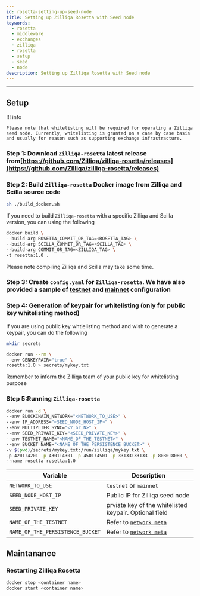 ```yaml
---
id: rosetta-setting-up-seed-node
title: Setting up Zilliqa Rosetta with Seed node
keywords:
  - rosetta
  - middleware
  - exchanges
  - zilliqa
  - rosetta
  - setup
  - seed
  - node
description: Setting up Zilliqa Rosetta with Seed node
---
```


---

## Setup

!!! info

    Please note that whitelisting will be required for operating a Zilliqa seed node. Currently, whitelisting is granted on a case by case basis and usually for reason such as supporting exchange infrastracture.

### Step 1: Download `Zilliqa-rosetta` latest release from[https://github.com/Zilliqa/zilliqa-rosetta/releases](https://github.com/Zilliqa/zilliqa-rosetta/releases)

### Step 2: Build `Zilliqa-rosetta` Docker image from Zilliqa and Scilla source code

```bash
sh ./build_docker.sh
```

If you need to build `Zilliqa-rosetta` with a specific Zilliqa and Scilla
version, you can using the following

```bash
docker build \
--build-arg ROSETTA_COMMIT_OR_TAG=<ROSETTA_TAG> \
--build-arg SCILLA_COMMIT_OR_TAG=<SCILLA_TAG> \
--build-arg COMMIT_OR_TAG=<ZILLIQA_TAG> \
-t rosetta:1.0 .
```

Please note compiling Zilliqa and Scilla may take some time.

### Step 3: Create `config.yaml` for `Zilliqa-rosetta`. We have also provided a sample of [testnet](https://github.com/Zilliqa/zilliqa-rosetta/blob/master/testnet.config.local.yaml) and [mainnet](https://github.com/Zilliqa/zilliqa-rosetta/blob/master/mainnet.config.local.yaml) configuration

### Step 4: Generation of keypair for whitelisting (only for public key whitelisting method)

If you are using public key whtielisting method and wish to generate a keypair,
you can do the following

```bash
mkdir secrets

docker run --rm \
--env GENKEYPAIR="true" \
rosetta:1.0 > secrets/mykey.txt
```

Remember to inform the Zilliqa team of your public key for whitelisting purpose

### Step 5:Running `Zilliqa-rosetta`

```bash
docker run -d \
--env BLOCKCHAIN_NETWORK="<NETWORK_TO_USE>" \
--env IP_ADDRESS="<SEED_NODE_HOST_IP>" \
--env MULTIPLIER_SYNC="<Y_or_N>" \
--env SEED_PRIVATE_KEY="<SEED_PRIVATE_KEY>" \
--env TESTNET_NAME="<NAME_OF_THE_TESTNET>" \
--env BUCKET_NAME="<NAME_OF_THE_PERSISTENCE_BUCKET>" \
-v $(pwd)/secrets/mykey.txt:/run/zilliqa/mykey.txt \
-p 4201:4201 -p 4301:4301 -p 4501:4501 -p 33133:33133 -p 8080:8080 \
--name rosetta rosetta:1.0
```

| Variable                         | Description                                                                                       |
| -------------------------------- | ------------------------------------------------------------------------------------------------- |
| `NETWORK_TO_USE`                 | `testnet` or `mainnet`                                                                            |
| `SEED_NODE_HOST_IP`              | Public IP for Zilliqa seed node                                                                   |
| `SEED_PRIVATE_KEY`               | prviate key of the whitelisted keypair. Optional field                                            |
| `NAME_OF_THE_TESTNET`            | Refer to [`network meta`](https://github.com/Zilliqa/zilliqa-rosetta/blob/master/network_meta.md) |
| `NAME_OF_THE_PERSISTENCE_BUCKET` | Refer to [`network meta`](https://github.com/Zilliqa/zilliqa-rosetta/blob/master/network_meta.md) |

## Maintanance

### Restarting Zilliqa Rosetta

```bash
docker stop <container name>
docker start <container name>
```
